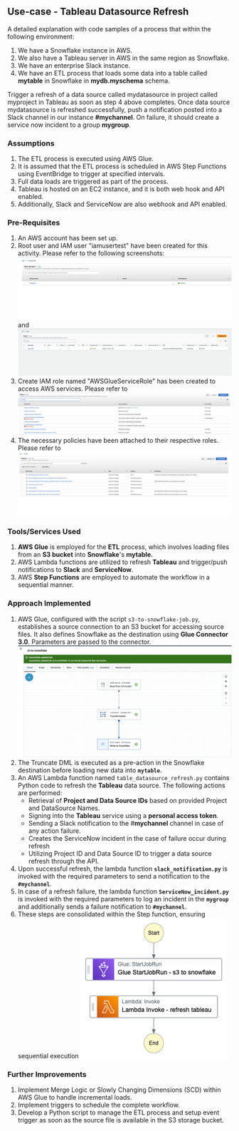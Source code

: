 ## Use-case - Tableau Datasource Refresh

A detailed explanation with code samples of a process that within the following environment:

1. We have a Snowflake instance in AWS.
2. We also have a Tableau server in AWS in the same region as Snowflake.
3. We have an enterprise Slack instance.
4. We have an ETL process that loads some data into a table called **mytable** in Snowflake in **mydb.myschema** schema. 

Trigger a refresh of a data source called mydatasource in project called myproject in Tableau as soon as step 4 above completes.
Once data source mydatasource is refreshed successfully, push a notification posted into a Slack channel in our instance **#mychannel**. On failure, it should create a service now incident to a group **mygroup**.

### Assumptions
1. The ETL process is executed using AWS Glue.
2. It is assumed that the ETL process is scheduled in AWS Step Functions using EventBridge to trigger at specified intervals.
3. Full data loads are triggered as part of the process.
4. Tableau is hosted on an EC2 instance, and it is both web hook and API enabled.
5. Additionally, Slack and ServiceNow are also webhook and API enabled.

### Pre-Requisites 
1. An AWS account has been set up.
2. Root user and IAM user "iamusertest" have been created for this activity. Please refer to the following screenshots: 
![user_groups.png](assests/user_groups.png) and ![iam_user.png](assests/iam_user.png)
3. Create IAM role named "AWSGlueServiceRole" has been created to access AWS services. Please refer to 
![IAM Roles](assests/iam_roles.png)
4. The necessary policies have been attached to their respective roles. Please refer to 
![iam_policies.png](assests/iam_policies.png)

### Tools/Services Used
1. **AWS Glue** is employed for the **ETL** process, which involves loading files from an **S3 bucket** into **Snowflake**'s **mytable.**
2. AWS Lambda functions are utilized to refresh **Tableau** and trigger/push notifications to **Slack** and **ServiceNow**.
3. AWS **Step Functions** are employed to automate the workflow in a sequential manner.

### Approach Implemented 

1. AWS Glue, configured with the script `s3-to-snowflake-job.py`, establishes a source connection to an S3 bucket for accessing source files. It also defines Snowflake as the destination using **Glue Connector 3.0**. Parameters are passed to the connector.
![aws-glue-etl.png](assests/aws-glue-etl.png)
2. The Truncate DML is executed as a pre-action in the Snowflake destination before loading new data into **`mytable`**.
3. An AWS Lambda function named `table_datasource_refresh.py` contains Python code to refresh the **Tableau** data source. The following actions are performed:
   - Retrieval of **Project and Data Source IDs** based on provided Project and DataSource Names.
   - Signing into the **Tableau** service using a **personal access token**.
   - Sending a Slack notification to the #**mychannel** channel in case of any action failure.
   - Creates the ServiceNow incident in the case of failure occur during refresh
   - Utilizing Project ID and Data Source ID to trigger a data source refresh through the API.
4. Upon successful refresh, the lambda function **`slack_notification.py`** is invoked with the required parameters to send a notification to the **`#mychannel`**. 
5. In case of a refresh failure, the lambda function **`ServiceNow_incident.py`** is invoked with the required parameters to log an incident in the **`mygroup`** and additionally sends a failure notification to **`#mychannel`**.
6. These steps are consolidated within the Step function, ensuring sequential execution  ![Step Function Graph](assests/step_functions_graph.png)

### Further Improvements
1. Implement Merge Logic or Slowly Changing Dimensions (SCD) within AWS Glue to handle incremental loads.
2. Implement triggers to schedule the complete workflow.
3. Develop a Python script to manage the ETL process and setup event trigger as soon as the source file is available in the S3 storage bucket.
